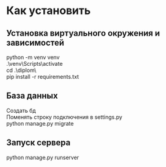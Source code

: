 # Как установить

## Установка виртуального окружения и зависимостей  
python -m venv venv  
.\venv\Scripts\activate  
cd .\diplom\  
pip install -r requirements.txt

## База данных  
Создать бд  
Поменять строку подключения в settings.py  
python manage.py migrate  

## Запуск сервера  
python manage.py runserver  
